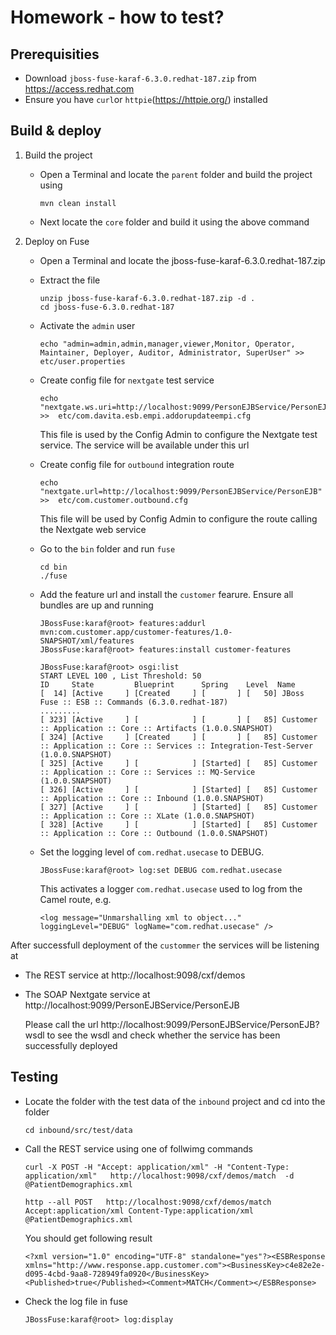 # Homework - how to test?

## Prerequisities 

- Download `jboss-fuse-karaf-6.3.0.redhat-187.zip` from https://access.redhat.com
- Ensure you have `curl`or `httpie`(https://httpie.org/) installed

## Build & deploy

1. Build the project
    
    - Open a Terminal and locate the `parent` folder and build the project using
        
          mvn clean install
    
    - Next locate the `core` folder and build it using the above command
    

1. Deploy on Fuse

    - Open a Terminal and locate the jboss-fuse-karaf-6.3.0.redhat-187.zip
    - Extract the file
    
          unzip jboss-fuse-karaf-6.3.0.redhat-187.zip -d .
          cd jboss-fuse-6.3.0.redhat-187
          
    - Activate the `admin` user
    
          echo "admin=admin,admin,manager,viewer,Monitor, Operator, Maintainer, Deployer, Auditor, Administrator, SuperUser" >> etc/user.properties
          
    - Create config file for `nextgate` test service
    
          echo "nextgate.ws.uri=http://localhost:9099/PersonEJBService/PersonEJB" >>  etc/com.davita.esb.empi.addorupdateempi.cfg
          
      This file is used by the Config Admin to configure the Nextgate test service. The service will be available under this url
      
    - Create config file for `outbound` integration route
    
          echo "nextgate.url=http://localhost:9099/PersonEJBService/PersonEJB" >>  etc/com.customer.outbound.cfg
    
      This file will be used by Config Admin to configure the route calling the Nextgate web service 
      
    - Go to the `bin` folder and run `fuse`
    
          cd bin
          ./fuse
    - Add the feature url and install the `customer` fearure. Ensure all bundles are up and running
    
          JBossFuse:karaf@root> features:addurl mvn:com.customer.app/customer-features/1.0-SNAPSHOT/xml/features
          JBossFuse:karaf@root> features:install customer-features
          
          JBossFuse:karaf@root> osgi:list 
          START LEVEL 100 , List Threshold: 50
          ID     State         Blueprint      Spring    Level  Name
          [  14] [Active     ] [Created     ] [       ] [   50] JBoss Fuse :: ESB :: Commands (6.3.0.redhat-187)
          .........
          [ 323] [Active     ] [            ] [       ] [   85] Customer :: Application :: Core :: Artifacts (1.0.0.SNAPSHOT)
          [ 324] [Active     ] [Created     ] [       ] [   85] Customer :: Application :: Core :: Services :: Integration-Test-Server (1.0.0.SNAPSHOT)
          [ 325] [Active     ] [            ] [Started] [   85] Customer :: Application :: Core :: Services :: MQ-Service (1.0.0.SNAPSHOT)
          [ 326] [Active     ] [            ] [Started] [   85] Customer :: Application :: Core :: Inbound (1.0.0.SNAPSHOT)
          [ 327] [Active     ] [            ] [Started] [   85] Customer :: Application :: Core :: XLate (1.0.0.SNAPSHOT)
          [ 328] [Active     ] [            ] [Started] [   85] Customer :: Application :: Core :: Outbound (1.0.0.SNAPSHOT)

    - Set the logging level of `com.redhat.usecase` to DEBUG.
	
          JBossFuse:karaf@root> log:set DEBUG com.redhat.usecase
          
      This activates a logger `com.redhat.usecase` used to log from the Camel route, e.g.  
      
          <log message="Unmarshalling xml to object..." loggingLevel="DEBUG" logName="com.redhat.usecase" />

After successfull deployment of the `custommer` the services will be listening at

- The REST service at http://localhost:9098/cxf/demos
- The SOAP Nextgate service at http://localhost:9099/PersonEJBService/PersonEJB
  
  Please call the url http://localhost:9099/PersonEJBService/PersonEJB?wsdl to see the wsdl and check whether the service has been successfully deployed
  
## Testing 

- Locate the folder with the test data of the `inbound` project and cd into the folder

      cd inbound/src/test/data
      
- Call the REST service using one of follwimg commands

      curl -X POST -H "Accept: application/xml" -H "Content-Type: application/xml"   http://localhost:9098/cxf/demos/match  -d @PatientDemographics.xml
      
      http --all POST   http://localhost:9098/cxf/demos/match  Accept:application/xml Content-Type:application/xml  @PatientDemographics.xml
      
      
  You should get following result
  
      <?xml version="1.0" encoding="UTF-8" standalone="yes"?><ESBResponse xmlns="http://www.response.app.customer.com"><BusinessKey>c4e82e2e-d095-4cbd-9aa8-728949fa0920</BusinessKey><Published>true</Published><Comment>MATCH</Comment></ESBResponse>

- Check the log file in fuse

      JBossFuse:karaf@root> log:display
      
      
